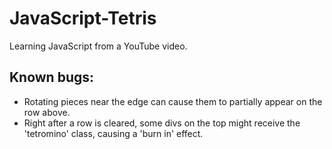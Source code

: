 # JavaScript-Tetris
Learning JavaScript from a YouTube video.

## Known bugs:

- Rotating pieces near the edge can cause them to partially appear on the row above.
- Right after a row is cleared, some divs on the top might receive the 'tetromino' class, causing a 'burn in' effect.